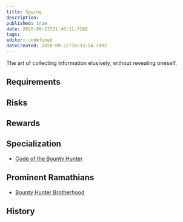 ```yaml
---
title: Spying
description: 
published: true
date: 2020-09-22T21:40:11.716Z
tags: 
editor: undefined
dateCreated: 2020-09-22T18:33:54.799Z
---
```


The art of collecting information elusively, without revealing oneself.

## Requirements

## Risks

## Rewards

## Specialization

- [Code of the Bounty Hunter](/traditions/code-of-the-bounty-hunter)

## Prominent Ramathians

- [Bounty Hunter Brotherhood](/groups/bounty-hunter-brotherhood)

## History

